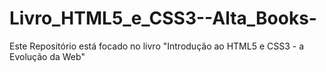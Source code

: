 # Livro_HTML5_e_CSS3--Alta_Books-
Este Repositório está focado no livro "Introdução ao HTML5 e CSS3 - a Evolução da Web"
